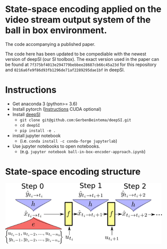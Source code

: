 # State-space encoding applied on the video stream output system of the ball in box environment.

The code accompanying a published paper. 

The code here has been updated to be compediable with the newest version of deepSI (our SI toolbox). The exact version used in the paper can be found at `7f375bf4013e294779bebbee28687cb66c45a23d` for this repository and `0216a6fe9f86d93fb1296de71af2289295dae1bf` in deepSI. 


# Instructions

* Get anaconda 3 (python>= 3.6)
* Install pytorch ([Instructions](https://pytorch.org/get-started) CUDA optional)
* Install [deepSI](https://github.com/GerbenBeintema/deepSI)
  * `git clone git@github.com:GerbenBeintema/deepSI.git` 
  * `cd deepSI`
  * `pip install -e .`
* install jupyter notebook 
  * (i.e. `conda install -c conda-forge jupyterlab`)
* Use jupyter notebooks to open notebooks.
  * (e.g. `jupyter notebook ball-in-box-encoder-approach.ipynb`)

# State-space encoding structure

![encoder image](Encoder-graphic.png)
